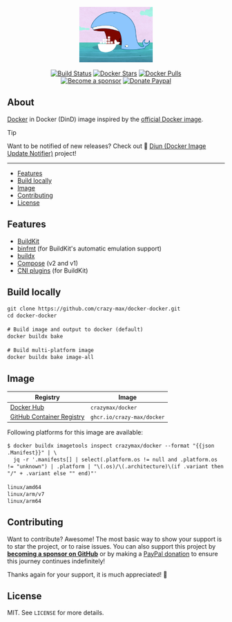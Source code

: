 <p align="center"><a href="https://github.com/crazy-max/docker-docker" target="_blank"><img height="128" src="https://raw.githubusercontent.com/crazy-max/docker-docker/master/.github/docker-docker.jpg"></a></p>

<p align="center">
  <a href="https://github.com/crazy-max/docker-docker/actions?workflow=build"><img src="https://img.shields.io/github/actions/workflow/status/crazy-max/docker-docker/build.yml?branch=master&label=build&logo=github&style=flat-square" alt="Build Status"></a>
  <a href="https://hub.docker.com/r/crazymax/docker/"><img src="https://img.shields.io/docker/stars/crazymax/docker.svg?style=flat-square&logo=docker" alt="Docker Stars"></a>
  <a href="https://hub.docker.com/r/crazymax/docker/"><img src="https://img.shields.io/docker/pulls/crazymax/docker.svg?style=flat-square&logo=docker" alt="Docker Pulls"></a>
  <br /><a href="https://github.com/sponsors/crazy-max"><img src="https://img.shields.io/badge/sponsor-crazy--max-181717.svg?logo=github&style=flat-square" alt="Become a sponsor"></a>
  <a href="https://www.paypal.me/crazyws"><img src="https://img.shields.io/badge/donate-paypal-00457c.svg?logo=paypal&style=flat-square" alt="Donate Paypal"></a>
</p>

## About

[Docker](https://www.docker.com/) in Docker (DinD) image inspired by the
[official Docker image](https://github.com/docker-library/docker/).

> [!TIP] 
> Want to be notified of new releases? Check out 🔔 [Diun (Docker Image Update Notifier)](https://github.com/crazy-max/diun)
> project!

___


* [Features](#features)
* [Build locally](#build-locally)
* [Image](#image)
* [Contributing](#contributing)
* [License](#license)

## Features

* [BuildKit](https://github.com/moby/buildkit)
* [binfmt](https://github.com/tonistiigi/binfmt#buildkit-target) (for BuildKit's automatic emulation support)
* [buildx](https://github.com/docker/buildx)
* [Compose](https://github.com/docker/compose) (v2 and v1)
* [CNI plugins](https://github.com/containernetworking/plugins) (for BuildKit)

## Build locally

```shell
git clone https://github.com/crazy-max/docker-docker.git
cd docker-docker

# Build image and output to docker (default)
docker buildx bake

# Build multi-platform image
docker buildx bake image-all
```

## Image

| Registry                                                                                          | Image                           |
|---------------------------------------------------------------------------------------------------|---------------------------------|
| [Docker Hub](https://hub.docker.com/r/crazymax/docker/)                                           | `crazymax/docker`               |
| [GitHub Container Registry](https://github.com/users/crazy-max/packages/container/package/docker) | `ghcr.io/crazy-max/docker`      |

Following platforms for this image are available:

```
$ docker buildx imagetools inspect crazymax/docker --format "{{json .Manifest}}" | \
  jq -r '.manifests[] | select(.platform.os != null and .platform.os != "unknown") | .platform | "\(.os)/\(.architecture)\(if .variant then "/" + .variant else "" end)"'

linux/amd64
linux/arm/v7
linux/arm64
```

## Contributing

Want to contribute? Awesome! The most basic way to show your support is to star
the project, or to raise issues. You can also support this project by [**becoming a sponsor on GitHub**](https://github.com/sponsors/crazy-max)
or by making a [PayPal donation](https://www.paypal.me/crazyws) to ensure this
journey continues indefinitely!

Thanks again for your support, it is much appreciated! :pray:

## License

MIT. See `LICENSE` for more details.
